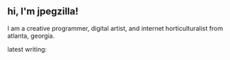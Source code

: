 ## hi, I'm jpegzilla!

I am a creative programmer, digital artist, and internet horticulturalist from atlanta, georgia.

latest writing:
